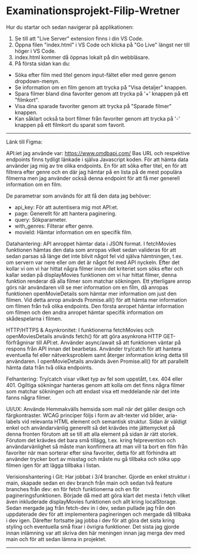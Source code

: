 # Examinationsprojekt-Filip-Wretner
 
Hur du startar och sedan navigerar på applikationen:

1. Se till att "Live Server" extension finns i din VS Code.
2. Öppna filen "index.html" i VS Code och klicka på "Go Live" längst ner till höger i VS Code.
3. index.html kommer då öppnas lokalt på din webbläsare. 
4. På första sidan kan du:
- Söka efter film med titel genom input-fältet eller med genre genom dropdown-menyn. 
- Se information om en film genom att trycka på "Visa detaljer" knappen.
- Spara filmer bland dina favoriter genom att trycka på '+' knappen på ett "filmkort".
- Visa dina sparade favoriter genom att trycka på "Sparade filmer" knappen.
- Kan såklart också ta bort filmer från favoriter genom att trycka på '-' knappen på ett filmkort du sparat som favorit.

---------------------------------------------------------------------------------------------------------

Länk till Figma: 

API:iet jag använde var: https://www.omdbapi.com/
Bas URL och respektive endpoints finns tydligt länkade i själva Javascript koden.
För att hämta data använder jag mig av tre olika endpoints. En för att söka efter titel, en för att filtrera efter genre och en där jag hämtar på en lista på de mest populära filmerna men jag använder också denna endpoint för att få mer generell information om en film. 

De parametrar som används för att få den data jag behöver:
- api_key: För att autentisera mig mot API:et.
- page: Generellt för att hantera paginering.
- query: Sökparameter.
- with_genres: Filterar efter genre.
- movieId: Hämtar information om en specifik film. 

Datahantering: 
API anroppet hämtar data i JSON format. I fetchMovies funktionen hämtas den data som anropas vilket sedan valideras för att sedan parsas så länge det inte blivit något fel vid själva hämtningen, t.ex. om servern var nere eller om det är något fel med API nyckeln. Efter det kollar vi om vi har hittat några filmer inom det kriteriet som söks efter och kallar sedan på displayMovies funktionen om vi har hittat filmer, denna funktion renderar då alla filmer som matchar sökningen. Ett ytterligare anrop görs när användaren vill se mer information om en film, då anropas funktionen openMovieDetails som hämtar mer information om just den filmen. Vid detta anrop används Promise.all() för att hämta mer information om filmen från två olika endpoints. Den första anropet hämtar information om filmen och den andra anropet hämtar specifik information om skådespelarna i filmen. 

HTTP/HTTPS & Asynkronitet:
I funktionerna fetchMovies och openMoviesDetails används fetch() för att göra asynkrona HTTP GET-förfrågninar till API:et. Använder async/await så att funktionen väntar på respons från API innan det bearbetas. Använder try/catch för att hantera eventuella fel eller nätverksproblem samt återger information kring detta till användaren. I openMovieDetails används även Promise.all() för att parallellt hämta data från två olika endpoints.

Felhantering:
Try/catch visar vilket typ av fel som uppstått, t.ex. 404 eller 401. Ogiltiga sökningar hanteras genom att kolla om det finns några filmer som matchar sökningen och att endast visa ett meddelande när det inte fanns några filmer. 

UI/UX:
Använde Hemmakvälls hemsida som mall när det gäller design och färgkontraster. WCAG principer följs i form av alt-texter vid bilder, aria-labels vid relevanta HTML element och semantisk struktur. Sidan är väldigt enkel och användarvänlig generellt så det krävdes inte jättemycket på denna fronten förutom att se till att alla element på sidan är rätt storlek. Förutom det krävdes det bara små tillägg, t.ex. kring felprevention och användarvänlighet så måste man konfirmera att man vill ta bort en film från favoriter när man sorterar efter sina favoriter, detta för att förhindra att använder trycker bort av misstag och måste nu gå tillbaka och söka upp filmen igen för att lägga tillbaka i listan.  

Verisionshantering i Git: 
Har jobbat i 3/4 brancher. Gjorde en enkel struktur i main, skapade sedan en dev branch från main och sedan två feature branches från dev: en för fetch funktionerna och en för pagineringsfunktionen. Började då med att göra klart det mesta i fetch vilket även inkluderade displayMovies funktionen och allt kring localStorage. Sedan mergade jag från fetch-dev in i dev, sedan pullade jag från den uppdaterade dev för att implementera pagineringen och mergade då tillbaka i dev igen. Därefter fortsatte jag jobba i dev för att göra det sista kring styling och eventuella små fixar i övrigra funktioner. Det sista jag gjorde innan inlämning var att skriva den här meningen innan jag merga dev med main och för att sedan lämna in projektet.

---------------------------------------------------------------------------


